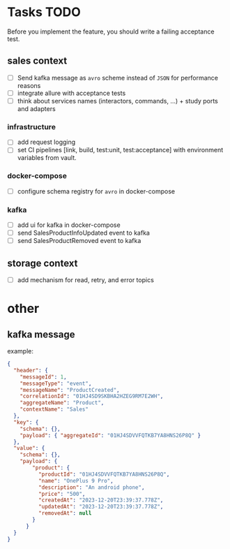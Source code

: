 # Tasks TODO

Before you implement the feature, you should write a failing acceptance test.
## sales context
- [ ] Send kafka message as `avro` scheme instead of `JSON` for performance reasons
- [ ] integrate allure with acceptance tests
- [ ] think about services names (interactors, commands, ...) + study ports and adapters
### infrastructure
- [ ] add request logging
- [ ] set CI pipelines [link, build, test:unit, test:acceptance] with environment variables from vault.
### docker-compose
- [ ] configure schema registry for `avro` in docker-compose
### kafka
- [ ] add ui for kafka in docker-compose
- [ ] send SalesProductInfoUpdated event to kafka
- [ ] send SalesProductRemoved event to kafka

## storage context 
- [ ] add mechanism for read, retry, and error topics


# other
## kafka message
example:
```json
{
  "header": {
    "messageId": 1,
    "messageType": "event",
    "messageName": "ProductCreated",
    "correlationId": "01HJ4SD9SKBHA2HZEG9RM7E2WH",
    "aggregateName": "Product",
    "contextName": "Sales"
  },
  "key": {
    "schema": {},
    "payload": { "aggregateId": "01HJ4SDVVFQTKB7YA8HNS26P8Q" }
  },
  "value": {
    "schema": {},
    "payload": {
        "product": {
          "productId": "01HJ4SDVVFQTKB7YA8HNS26P8Q",
          "name": "OnePlus 9 Pro",
          "description": "An android phone",
          "price": "500",
          "createdAt": "2023-12-20T23:39:37.778Z",
          "updatedAt": "2023-12-20T23:39:37.778Z",
          "removedAt": null
        }
      }
  }
}
```

